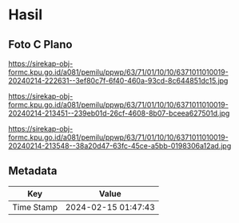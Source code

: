 # Hasil

## Foto C Plano

https://sirekap-obj-formc.kpu.go.id/a081/pemilu/ppwp/63/71/01/10/10/6371011010019-20240214-222631--3ef80c7f-6f40-460a-93cd-8c644851dc15.jpg

https://sirekap-obj-formc.kpu.go.id/a081/pemilu/ppwp/63/71/01/10/10/6371011010019-20240214-213451--239eb01d-26cf-4608-8b07-bceea627501d.jpg

https://sirekap-obj-formc.kpu.go.id/a081/pemilu/ppwp/63/71/01/10/10/6371011010019-20240214-213548--38a20d47-63fc-45ce-a5bb-0198306a12ad.jpg


## Metadata

| Key        | Value               |
| ---------- | ------------------- |
| Time Stamp | 2024-02-15 01:47:43 |



